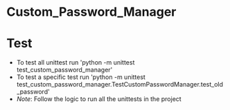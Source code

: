 # Custom_Password_Manager
# Test
* To test all unittest run 'python -m unittest test_custom_password_manager'
* To test a specific test run 'python -m unittest test_custom_password_manager.TestCustomPasswordManager.test_old_password'
* _Note_: Follow the logic to run all the unittests in the project